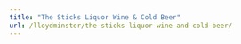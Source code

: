 ```yaml
---
title: "The Sticks Liquor Wine & Cold Beer"
url: /lloydminster/the-sticks-liquor-wine-and-cold-beer/
---
```

